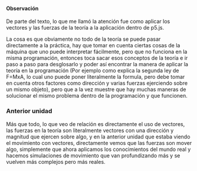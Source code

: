 #### Observación
De parte del texto, lo que me llamó la atención fue como aplicar los vectores y las fuerzas de la teoría a la aplicación dentro de p5.js.

La cosa es que obviamente no todo de la teoría se puede pasar directamente a la práctica, hay que tomar en cuenta ciertas cosas de la máquina que uno puede interpretar fácilmente, pero que no funciona en la misma programación, entonces toca sacar esos conceptos de la teoría e ir paso a paso para desglosarlo y poder así encontrar la manera de aplicar la teoría en la programación (Por ejemplo como explica la segunda ley de F=MxA, lo cual uno puede poner literalmente la formula, pero debe tomar en cuenta otros factores como dirección y varias fuerzas ejerciendo sobre un mismo objeto), pero que a la vez muestre que hay muchas maneras de solucionar el mismo problema dentro de la programación y que funcionen.

### Anterior unidad
Más que todo, lo que veo de relación es directamente el uso de vectores, las fuerzas en la teoría son literalmente vectores con una dirección y magnitud que ejercen sobre algo, y en la anterior unidad que estaba viendo el movimiento con vectores, directamente vemos que las fuerzas son mover algo, simplemente que ahora aplicamos los conocimientos del mundo real y hacemos simulaciones de movimiento que van profundizando más y se vuelven más complejos pero más reales.
